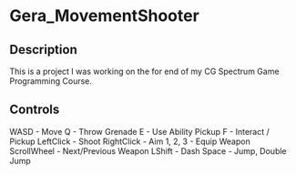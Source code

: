# Gera_MovementShooter

## Description
This is a project I was working on the for end of my CG Spectrum Game Programming Course.
 
## Controls
WASD - Move
Q - Throw Grenade
E - Use Ability Pickup
F - Interact / Pickup
LeftClick - Shoot
RightClick - Aim
1, 2, 3 - Equip Weapon
ScrollWheel - Next/Previous Weapon
LShift - Dash
Space - Jump, Double Jump
